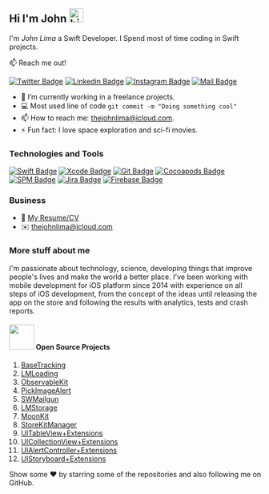 ## Hi I'm John <img src="https://user-images.githubusercontent.com/1303154/88677602-1635ba80-d120-11ea-84d8-d263ba5fc3c0.gif" width="28px" alt="hi">

I'm *John Lima* a Swift Developer. I Spend most of time coding in Swift projects.

📫 Reach me out!

[![Twitter Badge](https://img.shields.io/badge/-@thejohnlima-1ca0f1?style=flat&labelColor=1ca0f1&logo=twitter&logoColor=white&link=https://twitter.com/thejohnlima)](https://twitter.com/thejohnlima)
[![Linkedin Badge](https://img.shields.io/badge/-thejohnlima-0e76a8?style=flat&labelColor=0e76a8&logo=linkedin&logoColor=white)](https://www.linkedin.com/in/thejohnlima/)
[![Instagram Badge](https://img.shields.io/badge/-@thejohnlima-e84393?style=flat&labelColor=e84393&logo=instagram&logoColor=white)](https://instagram.com/thejohnlima/)
[![Mail Badge](https://img.shields.io/badge/-thejohnlima-c0392b?style=flat&labelColor=c0392b&logo=gmail&logoColor=white)](mailto:thejohnlima@icloud.com)

- 🔭 I’m currently working in a freelance projects.
- 💻 Most used line of code `git commit -m "Doing something cool"`
- 📫 How to reach me: thejohnlima@icloud.com.
- ⚡ Fun fact: I love space exploration and sci-fi movies.

### Technologies and Tools

[![Swift Badge](https://img.shields.io/badge/-Swift-D84A26?style=for-the-badge&labelColor=black&logo=apple&logoColor=FFF)](https://developer.apple.com/swift/)
[![Xcode Badge](https://img.shields.io/badge/-Xcode-007acc?style=for-the-badge&labelColor=black&logo=apple&logoColor=FFF)](https://developer.apple.com/xcode/)
[![Git Badge](https://img.shields.io/badge/-Git-3C873A?style=for-the-badge&labelColor=black&logo=git&logoColor=3C873A)](https://git-scm.com)
[![Cocoapods Badge](https://img.shields.io/badge/-Pods-E03424?style=for-the-badge&labelColor=black&logo=cocoapods&logoColor=E03424)](https://cocoapods.org)
[![SPM Badge](https://img.shields.io/badge/-SPM-007acc?style=for-the-badge&labelColor=black&logo=apple&logoColor=FFF)](https://developer.apple.com/documentation/swift_packages)
[![Jira Badge](https://img.shields.io/badge/-Jira-1B46AC?style=for-the-badge&labelColor=black&logo=jira&logoColor=1B46AC)](https://www.atlassian.com/software/jira)
[![Firebase Badge](https://img.shields.io/badge/-Firebase-F7CD51?style=for-the-badge&labelColor=black&logo=firebase&logoColor=F7CD51)](https://firebase.google.com)

### Business

- 📎 [My Resume/CV](https://github.com/thejohnlima/Resume/blob/master/resume.pdf)
- ✉️ thejohnlima@icloud.com

### More stuff about me

I'm passionate about technology, science, developing things that improve people's lives and make the world a better place. I've been working with mobile development for iOS platform since 2014 with experience on all steps of iOS development, from the concept of the ideas until releasing the app on the store and following the results with analytics, tests and crash reports.

#### <img src="https://media.giphy.com/media/jrnlTtQdMwdpzXs1l7/giphy.gif" width="50"> Open Source Projects

1. [BaseTracking](https://github.com/thejohnlima/BaseTracking)
2. [LMLoading](https://github.com/thejohnlima/LMLoading)
3. [ObservableKit](https://github.com/thejohnlima/ObservableKit)
4. [PickImageAlert](https://github.com/thejohnlima/PickImageAlert)
5. [SWMailgun](https://github.com/thejohnlima/SWMailgun)
6. [LMStorage](https://github.com/thejohnlima/LMStorage)
7. [MoonKit](https://github.com/thejohnlima/MoonKit)
8. [StoreKitManager](https://gist.github.com/thejohnlima/7f4c8808ef27bebb90aac3fd9becba2b)
9. [UITableView+Extensions](https://gist.github.com/thejohnlima/ebca08a6009bcf3ad160970dfaefc709)
10. [UICollectionView+Extensions](https://gist.github.com/thejohnlima/a42537e047e99f3259596c921fcb55ec)
11. [UIAlertController+Extensions](https://gist.github.com/thejohnlima/b3bcef85c48e2302901a7578978b0797)
12. [UIStoryboard+Extensions](https://gist.github.com/thejohnlima/f3deead07ad01447d39815591b852f42)

Show some ❤️ by starring some of the repositories and also following me on GitHub.
